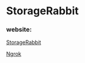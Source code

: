 # StorageRabbit
### website:

[StorageRabbit](http://storagerabbit.ml/)

[Ngrok](http://c3de3df489e3.in.ngrok.io/Home.html)
